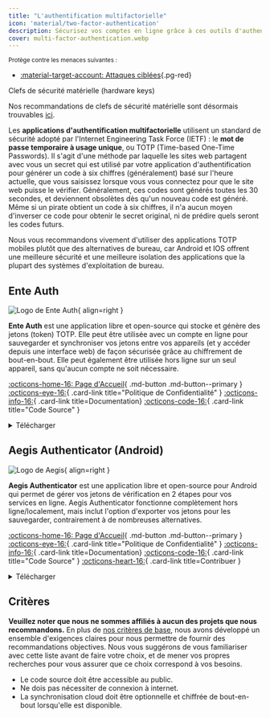 ```yaml
---
title: "L'authentification multifactorielle"
icon: 'material/two-factor-authentication'
description: Sécurisez vos comptes en ligne grâce à ces outils d'authentification multifactorielle sans compromettre la confidentialité de vos données.
cover: multi-factor-authentication.webp
---
```


<small>Protège contre les menaces suivantes :</small>

- [:material-target-account: Attaques ciblées](basics/common-threats.md#attacks-against-specific-individuals ""){.pg-red}

<div class="admonition note" markdown>
<p class="admonition-title">Clefs de sécurité matérielle (hardware keys)</p>

Nos recommandations de clefs de sécurité matérielle sont désormais trouvables [ici](security-keys.md).

</div>

Les **applications d'authentification multifactorielle** utilisent un standard de sécurité adopté par l'Internet Engineering Task Force (IETF) : le **mot de passe temporaire à usage unique**, ou TOTP (Time-based One-Time Passwords). Il s'agit d'une méthode par laquelle les sites web partagent avec vous un secret qui est utilisé par votre application d'authentification pour générer un code à six chiffres (généralement) basé sur l'heure actuelle, que vous saisissez lorsque vous vous connectez pour que le site web puisse le vérifier. Généralement, ces codes sont générés toutes les 30 secondes, et deviennent obsolètes dès qu'un nouveau code est généré. Même si un pirate obtient un code à six chiffres, il n'a aucun moyen d'inverser ce code pour obtenir le secret original, ni de prédire quels seront les codes futurs.

Nous vous recommandons vivement d'utiliser des applications TOTP mobiles plutôt que des alternatives de bureau, car Android et IOS offrent une meilleure sécurité et une meilleure isolation des applications que la plupart des systèmes d'exploitation de bureau.

## Ente Auth

<div class="admonition recommendation" markdown>

![Logo de Ente Auth](assets/img/multi-factor-authentication/ente-auth.svg){ align=right }

**Ente Auth** est une application libre et open-source qui stocke et génère des jetons (token) TOTP. Elle peut être utilisée avec un compte en ligne pour sauvegarder et synchroniser vos jetons entre vos appareils (et y accéder depuis une interface web) de façon sécurisée grâce au chiffrement de bout-en-bout. Elle peut également être utilisée hors ligne sur un seul appareil, sans qu'aucun compte ne soit nécessaire.

[:octicons-home-16: Page d'Accueil](https://ente.io/auth){ .md-button .md-button--primary }
[:octicons-eye-16:](https://ente.io/privacy){ .card-link title="Politique de Confidentialité" }
[:octicons-info-16:](https://help.ente.io/auth){ .card-link title=Documentation}
[:octicons-code-16:](https://github.com/ente-io/ente/tree/main/auth#readme){ .card-link title="Code Source" }

<details class="downloads" markdown>
<summary>Télécharger</summary>

- [:simple-googleplay: Google Play](https://play.google.com/store/apps/details?id=io.ente.auth)
- [:simple-appstore: App Store](https://apps.apple.com/app/id6444121398)
- [:simple-github: GitHub](https://github.com/ente-io/ente/releases?q=auth)
- [:octicons-globe-16: Web](https://auth.ente.io)

</details>

</div>

## Aegis Authenticator (Android)

<div class="admonition recommendation" markdown>

![Logo de Aegis](assets/img/multi-factor-authentication/aegis.png){ align=right }

**Aegis Authenticator** est une application libre et open-source pour Android qui permet de gérer vos jetons de vérification en 2 étapes pour vos services en ligne. Aegis Authenticator fonctionne complètement hors ligne/localement, mais inclut l'option d'exporter vos jetons pour les sauvegarder, contrairement à de nombreuses alternatives.

[:octicons-home-16: Page d'Accueil](https://getaegis.app){ .md-button .md-button--primary }
[:octicons-eye-16:](https://getaegis.app/aegis/privacy.html){ .card-link title="Politique de Confidentialité" }
[:octicons-info-16:](https://github.com/beemdevelopment/Aegis/wiki){ .card-link title=Documentation}
[:octicons-code-16:](https://github.com/beemdevelopment/Aegis){ .card-link title="Code Source" }
[:octicons-heart-16:](https://buymeacoffee.com/beemdevelopment){ .card-link title=Contribuer }

<details class="downloads" markdown>
<summary>Télécharger</summary>

- [:simple-googleplay: Google Play](https://play.google.com/store/apps/details?id=com.beemdevelopment.aegis)
- [:simple-github: GitHub](https://github.com/beemdevelopment/Aegis/releases)

</details>

</div>

<!-- markdownlint-disable-next-line -->
## Critères

**Veuillez noter que nous ne sommes affiliés à aucun des projets que nous recommandons.** En plus de [nos critères de base](about/criteria.md), nous avons développé un ensemble d'exigences claires pour nous permettre de fournir des recommandations objectives. Nous vous suggérons de vous familiariser avec cette liste avant de faire votre choix, et de mener vos propres recherches pour vous assurer que ce choix correspond à vos besoins.

- Le code source doit être accessible au public.
- Ne dois pas nécessiter de connexion à internet.
- La synchronisation cloud doit être optionnelle et chiffrée de bout-en-bout lorsqu'elle est disponible.
